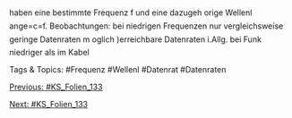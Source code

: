 haben eine bestimmte Frequenz f
und eine dazugeh orige Wellenl ange=c=f.
Beobachtungen:
bei niedrigen Frequenzen nur vergleichsweise geringe Datenraten m oglich
)erreichbare Datenraten i.Allg. bei Funk niedriger als im Kabel

   Tags & Topics:
   #Frequenz
   #Wellenl
   #Datenrat
   #Datenraten

[Previous: #KS_Folien_133](KS_Folien_133.md)

[Next: #KS_Folien_133](KS_Folien_133.md)
